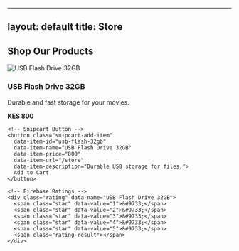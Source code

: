 
---
layout: default
title: Store
---

<h2>Shop Our Products</h2>

<!-- Firebase SDK for Ratings -->
<script src="https://www.gstatic.com/firebasejs/8.10.0/firebase-app.js"></script>
<script src="https://www.gstatic.com/firebasejs/8.10.0/firebase-database.js"></script>
<script src="/assets/js/firebase-rating.js"></script>

<div class="store-grid">
  <div class="store-item">
    <img src="/assets/images/product1.jpg" alt="USB Flash Drive 32GB">
    <h3>USB Flash Drive 32GB</h3>
    <p>Durable and fast storage for your movies.</p>
    <strong>KES 800</strong>

    <!-- Snipcart Button -->
    <button class="snipcart-add-item"
      data-item-id="usb-flash-32gb"
      data-item-name="USB Flash Drive 32GB"
      data-item-price="800"
      data-item-url="/store"
      data-item-description="Durable USB storage for files.">
      Add to Cart
    </button>

    <!-- Firebase Ratings -->
    <div class="rating" data-name="USB Flash Drive 32GB">
      <span class="star" data-value="1">&#9733;</span>
      <span class="star" data-value="2">&#9733;</span>
      <span class="star" data-value="3">&#9733;</span>
      <span class="star" data-value="4">&#9733;</span>
      <span class="star" data-value="5">&#9733;</span>
      <span class="rating-result"></span>
    </div>
  </div>
</div>
